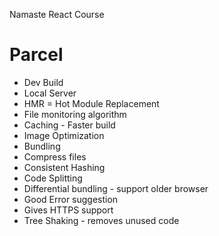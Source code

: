 Namaste React Course


# Parcel
- Dev Build
- Local Server
- HMR = Hot Module Replacement
- File monitoring algorithm
- Caching - Faster build
- Image Optimization
- Bundling
- Compress files
- Consistent Hashing
- Code Splitting
- Differential bundling - support older browser
- Good Error suggestion
- Gives HTTPS support
- Tree Shaking - removes unused code
